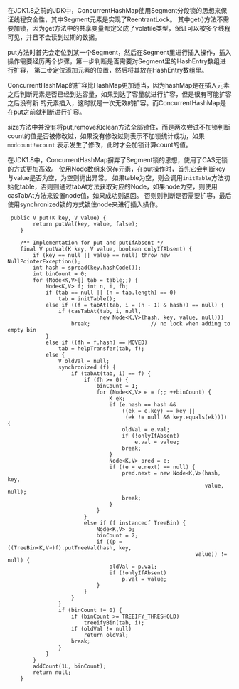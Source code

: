 在JDK1.8之前的JDK中，ConcurrentHashMap使用Segment分段锁的思想来保证线程安全性，其中Segment元素是实现了ReentrantLock。
其中get()方法不需要加锁，因为get方法中的共享变量都定义成了volatile类型，保证可以被多个线程可见，并且不会读到过期的数据。

put方法时首先会定位到某一个Segment，然后在Segment里进行插入操作，插入操作需要经历两个步骤，第一步判断是否需要对Segment里的HashEntry数组进行扩容，
第二步定位添加元素的位置，然后将其放在HashEntry数组里。

ConcurrentHashMap的扩容比HashMap更加适当，因为hashMap是在插入元素之后判断元素是否已经到达容量，如果到达了容量就进行扩容，但是很有可能扩容之后没有新
的元素插入，这时就是一次无效的扩容。而ConcurrentHashMap是在put之前就判断进行扩容。

size方法中并没有将put,remove和clean方法全部锁住，而是两次尝试不加锁判断count的值是否被修改过，如果没有修改过则表示不加锁统计成功，如果`modcount!=count`
表示发生了修改，此时才会加锁计算count的值。


在JDK1.8中，ConcurrentHashMap摒弃了Segment锁的思想，使用了CAS无锁的方式更加高效。
使用Node数组来保存元素，在put操作时，首先它会判断key与value是否为空，为空则抛出异常。
如果table为空，则会调用`initTable`方法初始化table，否则则通过tabAt方法获取对应的Node，如果node为空，则使用casTabAt方法来设置node值，如果成功则返回。
否则则判断是否需要扩容，最后使用synchronized锁的方式锁住node来进行插入操作。
```
 public V put(K key, V value) {
        return putVal(key, value, false);
    }

    /** Implementation for put and putIfAbsent */
    final V putVal(K key, V value, boolean onlyIfAbsent) {
        if (key == null || value == null) throw new NullPointerException();
        int hash = spread(key.hashCode());
        int binCount = 0;
        for (Node<K,V>[] tab = table;;) {
            Node<K,V> f; int n, i, fh;
            if (tab == null || (n = tab.length) == 0)
                tab = initTable();
            else if ((f = tabAt(tab, i = (n - 1) & hash)) == null) {
                if (casTabAt(tab, i, null,
                             new Node<K,V>(hash, key, value, null)))
                    break;                   // no lock when adding to empty bin
            }
            else if ((fh = f.hash) == MOVED)
                tab = helpTransfer(tab, f);
            else {
                V oldVal = null;
                synchronized (f) {
                    if (tabAt(tab, i) == f) {
                        if (fh >= 0) {
                            binCount = 1;
                            for (Node<K,V> e = f;; ++binCount) {
                                K ek;
                                if (e.hash == hash &&
                                    ((ek = e.key) == key ||
                                     (ek != null && key.equals(ek)))) {
                                    oldVal = e.val;
                                    if (!onlyIfAbsent)
                                        e.val = value;
                                    break;
                                }
                                Node<K,V> pred = e;
                                if ((e = e.next) == null) {
                                    pred.next = new Node<K,V>(hash, key,
                                                              value, null);
                                    break;
                                }
                            }
                        }
                        else if (f instanceof TreeBin) {
                            Node<K,V> p;
                            binCount = 2;
                            if ((p = ((TreeBin<K,V>)f).putTreeVal(hash, key,
                                                           value)) != null) {
                                oldVal = p.val;
                                if (!onlyIfAbsent)
                                    p.val = value;
                            }
                        }
                    }
                }
                if (binCount != 0) {
                    if (binCount >= TREEIFY_THRESHOLD)
                        treeifyBin(tab, i);
                    if (oldVal != null)
                        return oldVal;
                    break;
                }
            }
        }
        addCount(1L, binCount);
        return null;
    }
```
